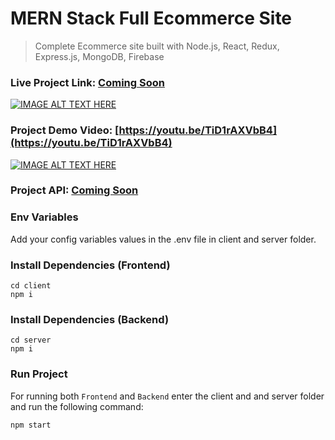 # MERN Stack Full Ecommerce Site

> Complete Ecommerce site built with Node.js, React, Redux, Express.js, MongoDB, Firebase

### Live Project Link: [Coming Soon](https://github.com/mdanisurrahmanrony/MERN-Stack-Ecommerce)

[![IMAGE ALT TEXT HERE](https://img.youtube.com/vi/TiD1rAXVbB4/0.jpg)](https://youtu.be/TiD1rAXVbB4)

### Project Demo Video: [https://youtu.be/TiD1rAXVbB4](https://youtu.be/TiD1rAXVbB4)

[![IMAGE ALT TEXT HERE](https://img.youtube.com/vi/TiD1rAXVbB4/0.jpg)](https://youtu.be/TiD1rAXVbB4)

### Project API: [Coming Soon](https://github.com/mdanisurrahmanrony/MERN-Stack-Ecommerce)

### Env Variables

Add your config variables values in the .env file in client and server folder.

### Install Dependencies (Frontend)

```
cd client
npm i
```

### Install Dependencies (Backend)

```
cd server
npm i
```

### Run Project

For running both `Frontend` and `Backend` enter the client and and server folder and run the following command:

```
npm start
```